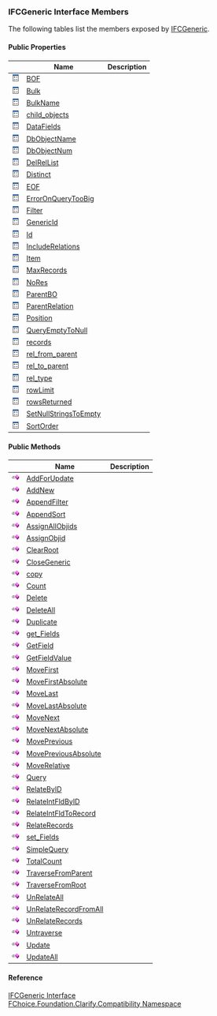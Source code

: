 ﻿### IFCGeneric Interface Members

The following tables list the members exposed by [IFCGeneric](FChoice.Foundation.Clarify.Compatibility~FChoice.Foundation.Clarify.Compatibility.IFCGeneric.md).

#### Public Properties

|   | Name | Description |
| --- | --- | --- |
| ![ Property](dotnetimages/Property.png) | [BOF](FChoice.Foundation.Clarify.Compatibility~FChoice.Foundation.Clarify.Compatibility.IFCGeneric~BOF.md) |   |
| ![ Property](dotnetimages/Property.png) | [Bulk](FChoice.Foundation.Clarify.Compatibility~FChoice.Foundation.Clarify.Compatibility.IFCGeneric~Bulk.md) |   |
| ![ Property](dotnetimages/Property.png) | [BulkName](FChoice.Foundation.Clarify.Compatibility~FChoice.Foundation.Clarify.Compatibility.IFCGeneric~BulkName.md) |   |
| ![ Property](dotnetimages/Property.png) | [child_objects](FChoice.Foundation.Clarify.Compatibility~FChoice.Foundation.Clarify.Compatibility.IFCGeneric~child_objects.md) |   |
| ![ Property](dotnetimages/Property.png) | [DataFields](FChoice.Foundation.Clarify.Compatibility~FChoice.Foundation.Clarify.Compatibility.IFCGeneric~DataFields.md) |   |
| ![ Property](dotnetimages/Property.png) | [DbObjectName](FChoice.Foundation.Clarify.Compatibility~FChoice.Foundation.Clarify.Compatibility.IFCGeneric~DbObjectName.md) |   |
| ![ Property](dotnetimages/Property.png) | [DbObjectNum](FChoice.Foundation.Clarify.Compatibility~FChoice.Foundation.Clarify.Compatibility.IFCGeneric~DbObjectNum.md) |   |
| ![ Property](dotnetimages/Property.png) | [DelRelList](FChoice.Foundation.Clarify.Compatibility~FChoice.Foundation.Clarify.Compatibility.IFCGeneric~DelRelList.md) |   |
| ![ Property](dotnetimages/Property.png) | [Distinct](FChoice.Foundation.Clarify.Compatibility~FChoice.Foundation.Clarify.Compatibility.IFCGeneric~Distinct.md) |   |
| ![ Property](dotnetimages/Property.png) | [EOF](FChoice.Foundation.Clarify.Compatibility~FChoice.Foundation.Clarify.Compatibility.IFCGeneric~EOF.md) |   |
| ![ Property](dotnetimages/Property.png) | [ErrorOnQueryTooBig](FChoice.Foundation.Clarify.Compatibility~FChoice.Foundation.Clarify.Compatibility.IFCGeneric~ErrorOnQueryTooBig.md) |   |
| ![ Property](dotnetimages/Property.png) | [Filter](FChoice.Foundation.Clarify.Compatibility~FChoice.Foundation.Clarify.Compatibility.IFCGeneric~Filter.md) |   |
| ![ Property](dotnetimages/Property.png) | [GenericId](FChoice.Foundation.Clarify.Compatibility~FChoice.Foundation.Clarify.Compatibility.IFCGeneric~GenericId.md) |   |
| ![ Property](dotnetimages/Property.png) | [Id](FChoice.Foundation.Clarify.Compatibility~FChoice.Foundation.Clarify.Compatibility.IFCGeneric~Id.md) |   |
| ![ Property](dotnetimages/Property.png) | [IncludeRelations](FChoice.Foundation.Clarify.Compatibility~FChoice.Foundation.Clarify.Compatibility.IFCGeneric~IncludeRelations.md) |   |
| ![ Property](dotnetimages/Property.png) | [Item](FChoice.Foundation.Clarify.Compatibility~FChoice.Foundation.Clarify.Compatibility.IFCGeneric~Item.md) |   |
| ![ Property](dotnetimages/Property.png) | [MaxRecords](FChoice.Foundation.Clarify.Compatibility~FChoice.Foundation.Clarify.Compatibility.IFCGeneric~MaxRecords.md) |   |
| ![ Property](dotnetimages/Property.png) | [NoRes](FChoice.Foundation.Clarify.Compatibility~FChoice.Foundation.Clarify.Compatibility.IFCGeneric~NoRes.md) |   |
| ![ Property](dotnetimages/Property.png) | [ParentBO](FChoice.Foundation.Clarify.Compatibility~FChoice.Foundation.Clarify.Compatibility.IFCGeneric~ParentBO.md) |   |
| ![ Property](dotnetimages/Property.png) | [ParentRelation](FChoice.Foundation.Clarify.Compatibility~FChoice.Foundation.Clarify.Compatibility.IFCGeneric~ParentRelation.md) |   |
| ![ Property](dotnetimages/Property.png) | [Position](FChoice.Foundation.Clarify.Compatibility~FChoice.Foundation.Clarify.Compatibility.IFCGeneric~Position.md) |   |
| ![ Property](dotnetimages/Property.png) | [QueryEmptyToNull](FChoice.Foundation.Clarify.Compatibility~FChoice.Foundation.Clarify.Compatibility.IFCGeneric~QueryEmptyToNull.md) |   |
| ![ Property](dotnetimages/Property.png) | [records](FChoice.Foundation.Clarify.Compatibility~FChoice.Foundation.Clarify.Compatibility.IFCGeneric~records.md) |   |
| ![ Property](dotnetimages/Property.png) | [rel_from_parent](FChoice.Foundation.Clarify.Compatibility~FChoice.Foundation.Clarify.Compatibility.IFCGeneric~rel_from_parent.md) |   |
| ![ Property](dotnetimages/Property.png) | [rel_to_parent](FChoice.Foundation.Clarify.Compatibility~FChoice.Foundation.Clarify.Compatibility.IFCGeneric~rel_to_parent.md) |   |
| ![ Property](dotnetimages/Property.png) | [rel_type](FChoice.Foundation.Clarify.Compatibility~FChoice.Foundation.Clarify.Compatibility.IFCGeneric~rel_type.md) |   |
| ![ Property](dotnetimages/Property.png) | [rowLimit](FChoice.Foundation.Clarify.Compatibility~FChoice.Foundation.Clarify.Compatibility.IFCGeneric~rowLimit.md) |   |
| ![ Property](dotnetimages/Property.png) | [rowsReturned](FChoice.Foundation.Clarify.Compatibility~FChoice.Foundation.Clarify.Compatibility.IFCGeneric~rowsReturned.md) |   |
| ![ Property](dotnetimages/Property.png) | [SetNullStringsToEmpty](FChoice.Foundation.Clarify.Compatibility~FChoice.Foundation.Clarify.Compatibility.IFCGeneric~SetNullStringsToEmpty.md) |   |
| ![ Property](dotnetimages/Property.png) | [SortOrder](FChoice.Foundation.Clarify.Compatibility~FChoice.Foundation.Clarify.Compatibility.IFCGeneric~SortOrder.md) |   |



#### Public Methods

|   | Name | Description |
| --- | --- | --- |
| ![ Method](dotnetimages/Method.png) | [AddForUpdate](FChoice.Foundation.Clarify.Compatibility~FChoice.Foundation.Clarify.Compatibility.IFCGeneric~AddForUpdate.md) |   |
| ![ Method](dotnetimages/Method.png) | [AddNew](FChoice.Foundation.Clarify.Compatibility~FChoice.Foundation.Clarify.Compatibility.IFCGeneric~AddNew.md) |   |
| ![ Method](dotnetimages/Method.png) | [AppendFilter](FChoice.Foundation.Clarify.Compatibility~FChoice.Foundation.Clarify.Compatibility.IFCGeneric~AppendFilter.md) |   |
| ![ Method](dotnetimages/Method.png) | [AppendSort](FChoice.Foundation.Clarify.Compatibility~FChoice.Foundation.Clarify.Compatibility.IFCGeneric~AppendSort.md) |   |
| ![ Method](dotnetimages/Method.png) | [AssignAllObjids](FChoice.Foundation.Clarify.Compatibility~FChoice.Foundation.Clarify.Compatibility.IFCGeneric~AssignAllObjids.md) |   |
| ![ Method](dotnetimages/Method.png) | [AssignObjid](FChoice.Foundation.Clarify.Compatibility~FChoice.Foundation.Clarify.Compatibility.IFCGeneric~AssignObjid.md) |   |
| ![ Method](dotnetimages/Method.png) | [ClearRoot](FChoice.Foundation.Clarify.Compatibility~FChoice.Foundation.Clarify.Compatibility.IFCGeneric~ClearRoot.md) |   |
| ![ Method](dotnetimages/Method.png) | [CloseGeneric](FChoice.Foundation.Clarify.Compatibility~FChoice.Foundation.Clarify.Compatibility.IFCGeneric~CloseGeneric.md) |   |
| ![ Method](dotnetimages/Method.png) | [copy](FChoice.Foundation.Clarify.Compatibility~FChoice.Foundation.Clarify.Compatibility.IFCGeneric~copy.md) |   |
| ![ Method](dotnetimages/Method.png) | [Count](FChoice.Foundation.Clarify.Compatibility~FChoice.Foundation.Clarify.Compatibility.IFCGeneric~Count.md) |   |
| ![ Method](dotnetimages/Method.png) | [Delete](FChoice.Foundation.Clarify.Compatibility~FChoice.Foundation.Clarify.Compatibility.IFCGeneric~Delete.md) |   |
| ![ Method](dotnetimages/Method.png) | [DeleteAll](FChoice.Foundation.Clarify.Compatibility~FChoice.Foundation.Clarify.Compatibility.IFCGeneric~DeleteAll.md) |   |
| ![ Method](dotnetimages/Method.png) | [Duplicate](FChoice.Foundation.Clarify.Compatibility~FChoice.Foundation.Clarify.Compatibility.IFCGeneric~Duplicate.md) |   |
| ![ Method](dotnetimages/Method.png) | [get_Fields](FChoice.Foundation.Clarify.Compatibility~FChoice.Foundation.Clarify.Compatibility.IFCGeneric~get_Fields.md) |   |
| ![ Method](dotnetimages/Method.png) | [GetField](FChoice.Foundation.Clarify.Compatibility~FChoice.Foundation.Clarify.Compatibility.IFCGeneric~GetField.md) |   |
| ![ Method](dotnetimages/Method.png) | [GetFieldValue](FChoice.Foundation.Clarify.Compatibility~FChoice.Foundation.Clarify.Compatibility.IFCGeneric~GetFieldValue.md) |   |
| ![ Method](dotnetimages/Method.png) | [MoveFirst](FChoice.Foundation.Clarify.Compatibility~FChoice.Foundation.Clarify.Compatibility.IFCGeneric~MoveFirst.md) |   |
| ![ Method](dotnetimages/Method.png) | [MoveFirstAbsolute](FChoice.Foundation.Clarify.Compatibility~FChoice.Foundation.Clarify.Compatibility.IFCGeneric~MoveFirstAbsolute.md) |   |
| ![ Method](dotnetimages/Method.png) | [MoveLast](FChoice.Foundation.Clarify.Compatibility~FChoice.Foundation.Clarify.Compatibility.IFCGeneric~MoveLast.md) |   |
| ![ Method](dotnetimages/Method.png) | [MoveLastAbsolute](FChoice.Foundation.Clarify.Compatibility~FChoice.Foundation.Clarify.Compatibility.IFCGeneric~MoveLastAbsolute.md) |   |
| ![ Method](dotnetimages/Method.png) | [MoveNext](FChoice.Foundation.Clarify.Compatibility~FChoice.Foundation.Clarify.Compatibility.IFCGeneric~MoveNext.md) |   |
| ![ Method](dotnetimages/Method.png) | [MoveNextAbsolute](FChoice.Foundation.Clarify.Compatibility~FChoice.Foundation.Clarify.Compatibility.IFCGeneric~MoveNextAbsolute.md) |   |
| ![ Method](dotnetimages/Method.png) | [MovePrevious](FChoice.Foundation.Clarify.Compatibility~FChoice.Foundation.Clarify.Compatibility.IFCGeneric~MovePrevious.md) |   |
| ![ Method](dotnetimages/Method.png) | [MovePreviousAbsolute](FChoice.Foundation.Clarify.Compatibility~FChoice.Foundation.Clarify.Compatibility.IFCGeneric~MovePreviousAbsolute.md) |   |
| ![ Method](dotnetimages/Method.png) | [MoveRelative](FChoice.Foundation.Clarify.Compatibility~FChoice.Foundation.Clarify.Compatibility.IFCGeneric~MoveRelative.md) |   |
| ![ Method](dotnetimages/Method.png) | [Query](FChoice.Foundation.Clarify.Compatibility~FChoice.Foundation.Clarify.Compatibility.IFCGeneric~Query.md) |   |
| ![ Method](dotnetimages/Method.png) | [RelateByID](FChoice.Foundation.Clarify.Compatibility~FChoice.Foundation.Clarify.Compatibility.IFCGeneric~RelateByID.md) |   |
| ![ Method](dotnetimages/Method.png) | [RelateIntFldByID](FChoice.Foundation.Clarify.Compatibility~FChoice.Foundation.Clarify.Compatibility.IFCGeneric~RelateIntFldByID.md) |   |
| ![ Method](dotnetimages/Method.png) | [RelateIntFldToRecord](FChoice.Foundation.Clarify.Compatibility~FChoice.Foundation.Clarify.Compatibility.IFCGeneric~RelateIntFldToRecord.md) |   |
| ![ Method](dotnetimages/Method.png) | [RelateRecords](FChoice.Foundation.Clarify.Compatibility~FChoice.Foundation.Clarify.Compatibility.IFCGeneric~RelateRecords.md) |   |
| ![ Method](dotnetimages/Method.png) | [set_Fields](FChoice.Foundation.Clarify.Compatibility~FChoice.Foundation.Clarify.Compatibility.IFCGeneric~set_Fields.md) |   |
| ![ Method](dotnetimages/Method.png) | [SimpleQuery](FChoice.Foundation.Clarify.Compatibility~FChoice.Foundation.Clarify.Compatibility.IFCGeneric~SimpleQuery.md) |   |
| ![ Method](dotnetimages/Method.png) | [TotalCount](FChoice.Foundation.Clarify.Compatibility~FChoice.Foundation.Clarify.Compatibility.IFCGeneric~TotalCount.md) |   |
| ![ Method](dotnetimages/Method.png) | [TraverseFromParent](FChoice.Foundation.Clarify.Compatibility~FChoice.Foundation.Clarify.Compatibility.IFCGeneric~TraverseFromParent.md) |   |
| ![ Method](dotnetimages/Method.png) | [TraverseFromRoot](FChoice.Foundation.Clarify.Compatibility~FChoice.Foundation.Clarify.Compatibility.IFCGeneric~TraverseFromRoot.md) |   |
| ![ Method](dotnetimages/Method.png) | [UnRelateAll](FChoice.Foundation.Clarify.Compatibility~FChoice.Foundation.Clarify.Compatibility.IFCGeneric~UnRelateAll.md) |   |
| ![ Method](dotnetimages/Method.png) | [UnRelateRecordFromAll](FChoice.Foundation.Clarify.Compatibility~FChoice.Foundation.Clarify.Compatibility.IFCGeneric~UnRelateRecordFromAll.md) |   |
| ![ Method](dotnetimages/Method.png) | [UnRelateRecords](FChoice.Foundation.Clarify.Compatibility~FChoice.Foundation.Clarify.Compatibility.IFCGeneric~UnRelateRecords.md) |   |
| ![ Method](dotnetimages/Method.png) | [Untraverse](FChoice.Foundation.Clarify.Compatibility~FChoice.Foundation.Clarify.Compatibility.IFCGeneric~Untraverse.md) |   |
| ![ Method](dotnetimages/Method.png) | [Update](FChoice.Foundation.Clarify.Compatibility~FChoice.Foundation.Clarify.Compatibility.IFCGeneric~Update.md) |   |
| ![ Method](dotnetimages/Method.png) | [UpdateAll](FChoice.Foundation.Clarify.Compatibility~FChoice.Foundation.Clarify.Compatibility.IFCGeneric~UpdateAll.md) |   |





#### Reference

[IFCGeneric Interface](FChoice.Foundation.Clarify.Compatibility~FChoice.Foundation.Clarify.Compatibility.IFCGeneric.md)  
[FChoice.Foundation.Clarify.Compatibility Namespace](FChoice.Foundation.Clarify.Compatibility~FChoice.Foundation.Clarify.Compatibility_namespace.md)